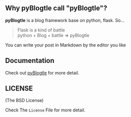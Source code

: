 ## Why pyBlogtle call "pyBlogtle"?

**pyBlogtle** is a blog framework base on python, flask. So...

> Flask is a kind of battle  
> python + Blog + battle => pyBlogtle

You can write your post in Markdown by the editor you like

## Documentation
Check out [pyBlogtle](http://www.renn999.twbbs.org/pyBlogtle) for more detail.

## LICENSE
(The BSD License)

Check The `License` File for more detail.
